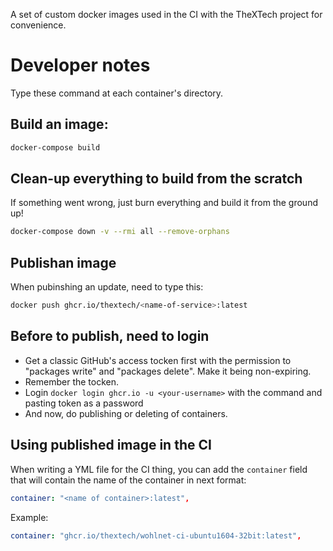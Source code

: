 A set of custom docker images used in the CI with the TheXTech project for convenience.

# Developer notes
Type these command at each container's directory.

## Build an image:
```bash
docker-compose build
```

## Clean-up everything to build from the scratch
If something went wrong, just burn everything and build it from the ground up!
```bash
docker-compose down -v --rmi all --remove-orphans
```

## Publishan image
When pubinshing an update, need to type this:
```bash
docker push ghcr.io/thextech/<name-of-service>:latest
```

## Before to publish, need to login
- Get a classic GitHub's access tocken first with the permission to "packages write" and "packages delete". Make it being non-expiring.
- Remember the tocken.
- Login `docker login ghcr.io -u <your-username>` with the command and pasting token as a password
- And now, do publishing or deleting of containers.


## Using published image in the CI
When writing a YML file for the CI thing, you can add the `container` field that will contain the name of the container in next format:
```yml
container: "<name of container>:latest",
```

Example:
```yml
container: "ghcr.io/thextech/wohlnet-ci-ubuntu1604-32bit:latest",
```
